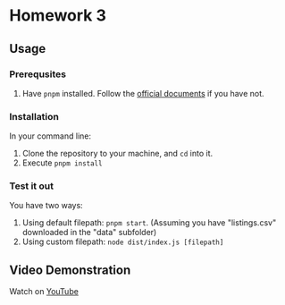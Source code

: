 # Homework 3

## Usage

### Prerequsites

1. Have `pnpm` installed. Follow the [official documents](https://pnpm.io/installation) if you have not.

### Installation

In your command line:

1. Clone the repository to your machine, and `cd` into it.
2. Execute `pnpm install`

### Test it out

You have two ways:

1. Using default filepath: `pnpm start`. (Assuming you have "listings.csv" downloaded in the "data" subfolder)
2. Using custom filepath: `node dist/index.js [filepath]`

## Video Demonstration

Watch on [YouTube]()
